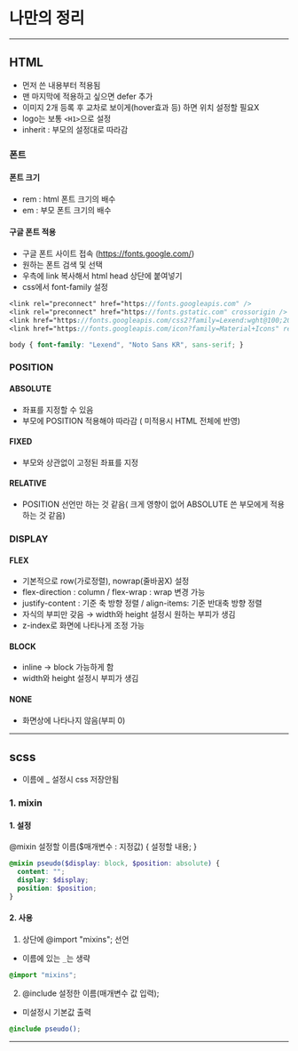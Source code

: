 # 나만의 정리
---
## HTML
- 먼저 쓴 내용부터 적용됨
- 맨 마지막에 적용하고 싶으면 defer 추가
- 이미지 2개 등록 후 교차로 보이게(hover효과 등) 하면 위치 설정할 필요X
- logo는 보통 `<H1>`으로 설정
- inherit : 부모의 설정대로 따라감
### 폰트
#### 폰트 크기
 - rem : html 폰트 크기의 배수
 - em : 부모 폰트 크기의 배수
   
#### 구글 폰트 적용
 - 구글 폰트 사이트 접속 (https://fonts.google.com/)
 - 원하는 폰트 검색 및 선택
 - 우측에 link 복사해서 html head 상단에 붙여넣기
 - css에서 font-family 설정
```scss
<link rel="preconnect" href="https://fonts.googleapis.com" />
<link rel="preconnect" href="https://fonts.gstatic.com" crossorigin />
<link href="https://fonts.googleapis.com/css2?family=Lexend:wght@100;200;300;400;500;600;700;800;900&family=Noto+Sans+KR:wght@100;300;400;500;700;900&display=swap" rel="stylesheet" />
<link href="https://fonts.googleapis.com/icon?family=Material+Icons" rel="stylesheet" />

body { font-family: "Lexend", "Noto Sans KR", sans-serif; }
```
   
### POSITION
#### ABSOLUTE
- 좌표를 지정할 수 있음
- 부모에 POSITION 적용해야 따라감 ( 미적용시 HTML 전체에 반영)
#### FIXED
- 부모와 상관없이 고정된 좌표를 지정
#### RELATIVE
- POSITION 선언만 하는 것 같음( 크게 영향이 없어 ABSOLUTE 쓴 부모에게 적용하는 것 같음)
   
### DISPLAY
#### FLEX
- 기본적으로 row(가로정렬), nowrap(줄바꿈X) 설정
- flex-direction : column / flex-wrap : wrap 변경 가능
- justify-content : 기준 축 방향 정렬 / align-items: 기준 반대축 방향 정렬
- 자식의 부피만 갖음 → width와 height 설정시 원하는 부피가 생김
- z-index로 화면에 나타나게 조정 가능
#### BLOCK
- inline → block 가능하게 함
- width와 height 설정시 부피가 생김
#### NONE
- 화면상에 나타나지 않음(부피 0)
---
##  scss
- 이름에 _ 설정시 css 저장안됨
### 1. mixin
#### 1. 설정
@mixin 설정할 이름($매개변수 : 지정값) { 설정할 내용; }
```scss
@mixin pseudo($display: block, $position: absolute) {
  content: "";
  display: $display;
  position: $position;
}
```
#### 2. 사용
1. 상단에 @import "mixins"; 선언
 - 이름에 있는 `_`는 생략
```scss
@import "mixins";
```
2. @include 설정한 이름(매개변수 값 입력);
- 미설정시 기본값 출력
```scss
@include pseudo();
```
---
